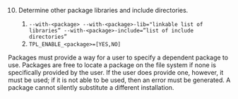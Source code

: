 10. Determine other package libraries and include directories.

    1. `--with-<package> --with-<package>-lib="linkable list of libraries” --with-<package>-include=”list of include directories”`
    2. `TPL_ENABLE_<package>=[YES,NO]`

Packages must provide a way for a user to specify a dependent package to use. Packages are free to locate a package on the file system if none is specifically provided by the user. If the user does provide one, however, it must be used; if it is not able to be used, then an error must be generated. A package cannot silently substitute a different installation.

